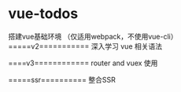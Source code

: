 # vue-todos
搭建vue基础环境 （仅适用webpack，不使用vue-cli）
=====v2===========
深入学习 vue 相关语法

====v3============
router and vuex 使用


=====ssr==========
整合SSR
